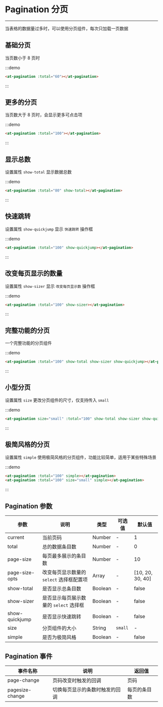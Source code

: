 
# Pagination 分页

----

当表格的数据量过多时，可以使用分页组件，每次只加载一页数据

## 基础分页

当页数小于 8 页时

:::demo
```html
<at-pagination :total="60"></at-pagination>
```
:::

## 更多的分页

当页数大于 8 页时，会显示更多可点击项

:::demo
```html
<at-pagination :total="100"></at-pagination>
```
:::

## 显示总数

设置属性 `show-total` 显示数据总数

:::demo
```html
<at-pagination :total="80" show-total></at-pagination>
```
:::

## 快速跳转

设置属性 `show-quickjump` 显示 `快速跳转` 操作框

:::demo
```html
<at-pagination :total="100" show-quickjump></at-pagination>
```
:::

## 改变每页显示的数量

设置属性 `show-sizer` 显示 `改变每页显示数` 操作框

:::demo
```html
<at-pagination :total="100" show-sizer></at-pagination>
```
:::

## 完整功能的分页

一个完整功能的分页组件

:::demo
```html
<at-pagination :total="100" show-total show-sizer show-quickjump></at-pagination>
```
:::

## 小型分页

设置属性 `size` 更改分页组件的尺寸，仅支持传入 `small`

:::demo
```html
<at-pagination size="small" :total="100" show-total show-sizer show-quickjump></at-pagination>
```
:::

## 极简风格的分页

设置属性 `simple` 使用极简风格的分页组件，功能比较简单，适用于某些特殊场景

:::demo
```html
<at-pagination :total="100" simple></at-pagination>
<at-pagination :total="100" size="small" simple></at-pagination>
```
:::

## Pagination 参数

| 参数      | 说明          | 类型      | 可选值                           | 默认值  |
|---------- |-------------- |---------- |-----------------------------  |-------- |
| current | 当前页码 | Number | - | 1 |
| total | 总的数据条目数 | Number | - | 0 |
| page-size | 每页最多展示的条目数 | Number | - | 10 |
| page-size-opts | 改变每页显示数量的 `select` 选择框配置项 | Array | - | [10, 20, 30, 40] |
| show-total | 是否显示总条目数 | Boolean | - | false |
| show-sizer | 是否显示每页展示数量的 `select` 选择框 | Boolean | - | false |
| show-quickjump | 是否显示快速跳转 | Boolean | - | false |
| size | 分页组件的大小 | String | `small` | - |
| simple | 是否为极简风格 | Boolean | - | false |

## Pagination 事件

| 事件名称      | 说明          | 返回值  |
|---------- |-------------- |---------- |
| page-change | 页码改变时触发的回调 | 页码 |
| pagesize-change | 切换每页显示的条数时触发的回调 | 每页的条目数 |

<style  scoped>
  .at-pagination + .at-pagination {
    margin-top: 16px;
  }
</style>
